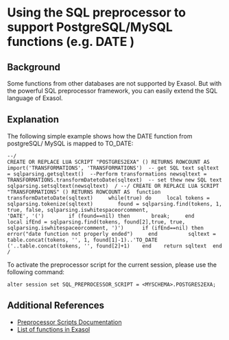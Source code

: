 # Using the SQL preprocessor to support PostgreSQL/MySQL functions (e.g. DATE ) 
## Background

Some functions from other databases are not supported by Exasol. But with the powerful SQL preprocessor framework, you can easily extend the SQL language of Exasol.

## Explanation

The following simple example shows how the DATE function from postgreSQL/ MySQL is mapped to TO_DATE:


```"code-sql"
--/  
CREATE OR REPLACE LUA SCRIPT "POSTGRES2EXA" () RETURNS ROWCOUNT AS  import('TRANSFORMATIONS', 'TRANSFORMATIONS')  -- get SQL text sqltext = sqlparsing.getsqltext()  --Perform transformations newsqltext = TRANSFORMATIONS.transformDatetoDate(sqltext)  -- set thew new SQL text sqlparsing.setsqltext(newsqltext)  / --/ CREATE OR REPLACE LUA SCRIPT "TRANSFORMATIONS" () RETURNS ROWCOUNT AS  function transformDatetoDate(sqltext)     while(true) do     local tokens = sqlparsing.tokenize(sqltext)        found = sqlparsing.find(tokens, 1, true, false, sqlparsing.iswhitespaceorcomment,                              'DATE', '(')        if (found==nil) then       break;     end      local ifEnd = sqlparsing.find(tokens, found[2],true, true, sqlparsing.iswhitespaceorcomment, ')')      if (ifEnd==nil) then         error("date function not properly ended")     end          sqltext = table.concat(tokens, '', 1, found[1]-1)..'TO_DATE ('..table.concat(tokens, '', found[2]+1)    end    return sqltext  end  / 
```
To activate the preprocessor script for the current session, please use the following command:


```"code-sql"
alter session set SQL_PREPROCESSOR_SCRIPT = <MYSCHEMA>.POSTGRES2EXA;
```
## Additional References

* [Preprocessor Scripts Documentation](https://docs.exasol.com/database_concepts/sql_preprocessor.htm)
* [List of functions in Exasol](https://docs.exasol.com/sql_references/functions/all_functions.htm)
